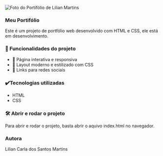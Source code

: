
![Foto do Portifólio de Lilian Martins](assets/Foto-do-portifólio.png)

### Meu Portifólio
Este é um projeto de portfólio web desenvolvido com HTML e CSS, ele está em desenvolvimento.

### 🔨 Funcionalidades do projeto

- 📌 Página interativa e responsiva
- 🎨 Layout moderno e estilizado com CSS
- 🔗 Links para redes sociais

### ✔️Tecnologias utilizadas

- HTML
- CSS


### 🛠️ Abrir e rodar o projeto
Para abrir e rodar o projeto, basta abrir o aquivo index.html no navegador.

### Autora


Lilian Carla dos Santos Martins

